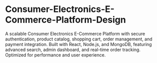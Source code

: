 # Consumer-Electronics-E-Commerce-Platform-Design
A scalable Consumer Electronics E-Commerce Platform with secure authentication, product catalog, shopping cart, order management, and payment integration. Built with React, Node.js, and MongoDB, featuring advanced search, admin dashboard, and real-time order tracking. Optimized for performance and user experience.

